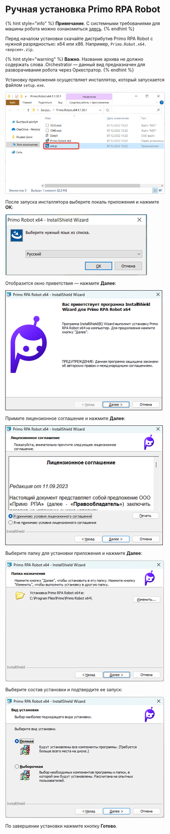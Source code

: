 # Ручная установка Primo RPA Robot

{% hint style="info" %}
**Примечание**. С системными требованиями для машины робота можно ознакомиться [здесь](https://docs.primo-rpa.ru/primo-rpa/primo-robot/systemreq).
{% endhint %}

Перед началом установки скачайте дистрибутив Primo RPA Robot с нужной разрядностью: x64 или x86. Например, `Primo.Robot.x64.<версия>.zip`.

{% hint style="warning" %}
**Важно**. Название архива не должно содержать слова .Orchestrator — данный вид предназначен для разворачивания робота через Оркестратор.
{% endhint %}

Установку приложения осуществляет инсталлятор, который запускается файлом `setup.exe`. 

![](<../../.gitbook/assets/Инсталлятор Робота.png>)

После запуска инсталлятора выберите локаль приложения и нажмите **ОК**:

![](<../../.gitbook/assets/Установка робота. Локаль.png>)

Отобразится окно приветствия — нажмите **Далее**:

![](<../../primo-robot/resources/install/install-step1.png>)

Примите лицензионное соглашение и нажмите **Далее**:

![](<../../primo-robot/resources/install/install-step2.png>)

Выберите папку для установки приложения и нажмите **Далее**:

![](<../../primo-robot/resources/install/install-step3.png>)

Выберите состав установки и подтвердите ее запуск:

![](<../../primo-robot/resources/install/install-step4.png>)

По завершении установки нажмите кнопку **Готово**. 
